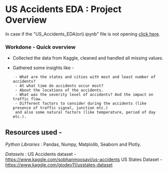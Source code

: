 # US Accidents EDA : Project Overview
In case if the "US_Accidents_EDA(ori).ipynb" file is not opening [click here](https://colab.research.google.com/drive/1QSCa9lT2yHZGg9IL2CWxV1TT6T-pMnVk?authuser=1#scrollTo=zgKp7GnL94Ew).

### Workdone - Quick overview

- Collected the data from Kaggle, cleaned and handled all missing values.
- Gathered some insights like -

       - What are the states and cities with most and least number of accidents?
       - At what time do accidents occur most?
       - About the locations of the accidents.
       - What was the severity level of accidents? And the impact on traffic flow.
       - Different factors to consider during the accidents (like presence of traffic signal, junction etc.) 
       and also some natural factors (like temperature, period of day etc.).
 
## Resources used -
*Python Libraries* : Pandas, Numpy, Matplolib, Seaborn and Plotly.

*Datasets* : US Accidents dataset - https://www.kaggle.com/sobhanmoosavi/us-accidents
             US States Dataset - https://www.kaggle.com/giodev11/usstates-dataset
